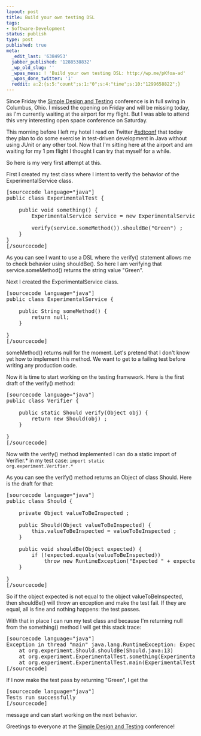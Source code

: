 ```yaml
---
layout: post
title: Build your own testing DSL
tags:
- Software-Development
status: publish
type: post
published: true
meta:
  _edit_last: '6384953'
  jabber_published: '1288538832'
  _wp_old_slug: ''
  _wpas_mess: ! 'Build your own testing DSL: http://wp.me/pKfoa-ad'
  _wpas_done_twitter: '1'
  reddit: a:2:{s:5:"count";s:1:"0";s:4:"time";s:10:"1299658822";}
---
```

Since Friday the <a href="http://sdtconf.com">Simple Design and Testing</a> conference is in full swing in Columbus, Ohio. I missed the opening on Friday and will be missing today, as I'm currently waiting at the airport for my flight. But I was able to attend this very interesting open space conference on Saturday.

This morning before I left my hotel I read on Twitter <a href="http://twitter.com/#!/search/%23sdtconf">#sdtconf</a> that today they plan to do some exercise in test-driven development in Java without using JUnit or any other tool. Now that I'm sitting here at the airport and am waiting for my 1 pm flight I thought I can try that myself for a while.

So here is my very first attempt at this.

First I created my test class where I intent to verify the behavior of the ExperimentalService class.

<pre>
[sourcecode language="java"]
public class ExperimentalTest {

	public void something() {		
		ExperimentalService service = new ExperimentalService() ;
		
		verify(service.someMethod()).shouldBe(&quot;Green&quot;) ;
	}
}
[/sourcecode]
</pre>

As you can see I want to use a DSL where the verify() statement allows me to check behavior using shouldBe(). So here I am verifying that service.someMethod() returns the string value "Green".

Next I created the ExperimentalService class.

<pre>
[sourcecode language="java"]
public class ExperimentalService {

	public String someMethod() {
		return null;
	}

}
[/sourcecode]
</pre>

someMethod() returns null for the moment. Let's pretend that I don't know yet how to implement this method. We want to get to a failing test before writing any production code.

Now it is time to start working on the testing framework. Here is the first draft of the verify() method:

<pre>
[sourcecode language="java"]
public class Verifier {

	public static Should verify(Object obj) {
		return new Should(obj) ;
	}
	
}
[/sourcecode]
</pre>

Now with the verify() method implemented I can do a static import of Verifier.* in my test case: <code>import static org.experiment.Verifier.*</code>

As you can see the verify() method returns an Object of class Should. Here is the draft for that:

<pre>
[sourcecode language="java"]
public class Should {

	private Object valueToBeInspected ;
	
	public Should(Object valueToBeInspected) {
		this.valueToBeInspected = valueToBeInspected ;
	}
	
	public void shouldBe(Object expected) {
		if (!expected.equals(valueToBeInspected))
			throw new RuntimeException(&quot;Expected &quot; + expected + &quot; but got &quot; + valueToBeInspected) ;
	}

}
[/sourcecode]
</pre>

So if the object expected is not equal to the object valueToBeInspected, then shouldBe() will throw an exception and make the test fail. If they are equal, all is fine and nothing happens: the test passes.

With that in place I can run my test class and because I'm returning null from the something() method I will get this stack trace:

<pre>
[sourcecode language="java"]
Exception in thread &quot;main&quot; java.lang.RuntimeException: Expected Green but got null
	at org.experiment.Should.shouldBe(Should.java:13)
	at org.experiment.ExperimentalTest.something(ExperimentalTest.java:10)
	at org.experiment.ExperimentalTest.main(ExperimentalTest.java:16)
[/sourcecode]
</pre>

If I now make the test pass by returning "Green", I get the 

<pre>
[sourcecode language="java"]
Tests run successfully
[/sourcecode]
</pre>

message and can start working on the next behavior.

Greetings to everyone at the <a href="http://sdtconf.com">Simple Design and Testing</a> conference!
